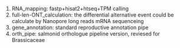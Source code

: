 1. RNA_mapping: fastp+hisat2+htseq+TPM calling
2. full-len-ONT_calculation: the differential alternative event could be calculate by Nanopore long reads mRNA sequenceing
3. gene_annotation: standard reproductive annotation pipe
4. orth_pipe: salmonid orthologue pipeline version, reviesed for Brassicaceae
